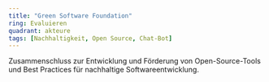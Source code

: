 ```yaml
---
title: "Green Software Foundation"
ring: Evaluieren
quadrant: akteure
tags: [Nachhaltigkeit, Open Source, Chat-Bot]
---
```


Zusammenschluss zur Entwicklung und Förderung von Open-Source-Tools und Best Practices für nachhaltige Softwareentwicklung.
